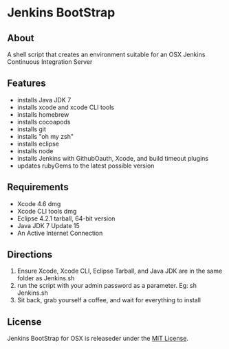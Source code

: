 # Jenkins BootStrap

## About

A shell script that creates an environment suitable for an OSX Jenkins Continuous Integration Server

## Features

* installs Java JDK 7
* installs xcode and xcode CLI tools
* installs homebrew
* installs cocoapods
* installs git
* installs "oh my zsh"
* installs eclipse
* installs node
* installs Jenkins with GithubOauth, Xcode, and build timeout plugins
* updates rubyGems to the latest possible version

## Requirements

* Xcode 4.6 dmg
* Xcode CLI tools dmg
* Eclipse 4.2.1 tarball, 64-bit version
* Java JDK 7 Update 15
* An Active Internet Connection

## Directions

1. Ensure Xcode, Xcode CLI, Eclipse Tarball, and Java JDK are in the same folder as Jenkins.sh
2. run the script with your admin password as a parameter. Eg: sh Jenkins.sh <password>
3. Sit back, grab yourself a coffee, and wait for everything to install

## License

Jenkins BootStrap for OSX is releaseder under the [MIT License](http://opensource.org/licenses/MIT).
